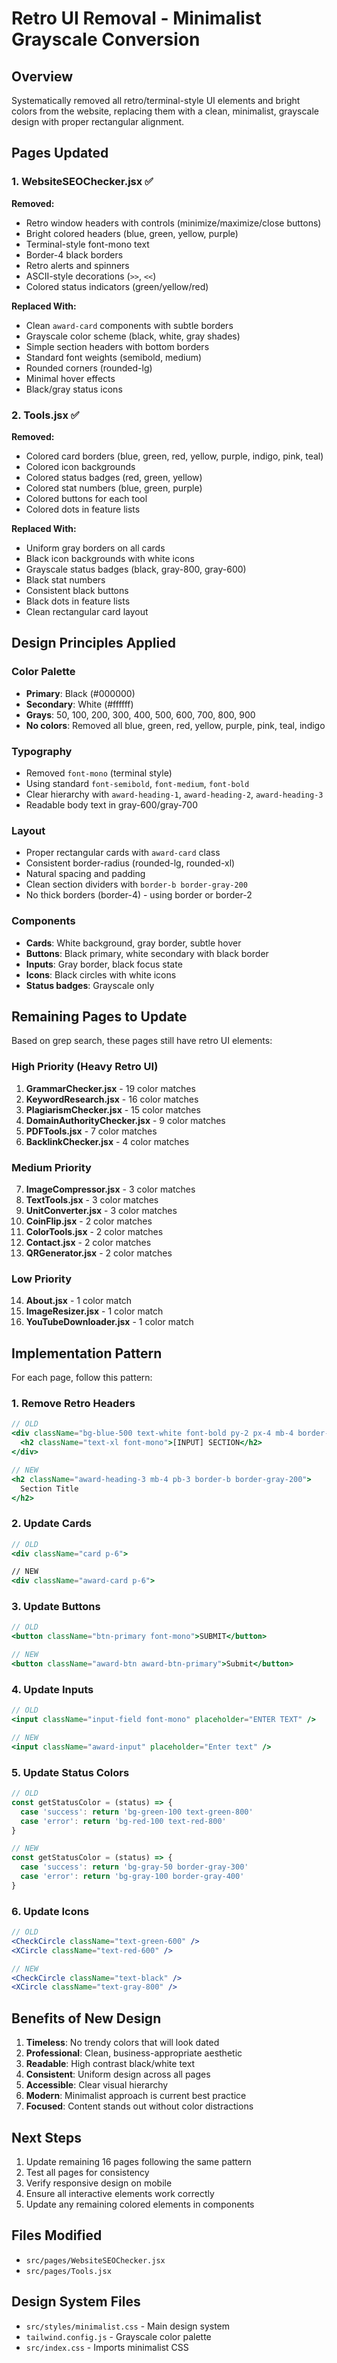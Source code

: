 # Retro UI Removal - Minimalist Grayscale Conversion

## Overview
Systematically removed all retro/terminal-style UI elements and bright colors from the website, replacing them with a clean, minimalist, grayscale design with proper rectangular alignment.

## Pages Updated

### 1. **WebsiteSEOChecker.jsx** ✅
**Removed:**
- Retro window headers with controls (minimize/maximize/close buttons)
- Bright colored headers (blue, green, yellow, purple)
- Terminal-style font-mono text
- Border-4 black borders
- Retro alerts and spinners
- ASCII-style decorations (`>>`, `<<`)
- Colored status indicators (green/yellow/red)

**Replaced With:**
- Clean `award-card` components with subtle borders
- Grayscale color scheme (black, white, gray shades)
- Simple section headers with bottom borders
- Standard font weights (semibold, medium)
- Rounded corners (rounded-lg)
- Minimal hover effects
- Black/gray status icons

### 2. **Tools.jsx** ✅
**Removed:**
- Colored card borders (blue, green, red, yellow, purple, indigo, pink, teal)
- Colored icon backgrounds
- Colored status badges (red, green, yellow)
- Colored stat numbers (blue, green, purple)
- Colored buttons for each tool
- Colored dots in feature lists

**Replaced With:**
- Uniform gray borders on all cards
- Black icon backgrounds with white icons
- Grayscale status badges (black, gray-800, gray-600)
- Black stat numbers
- Consistent black buttons
- Black dots in feature lists
- Clean rectangular card layout

## Design Principles Applied

### Color Palette
- **Primary**: Black (#000000)
- **Secondary**: White (#ffffff)
- **Grays**: 50, 100, 200, 300, 400, 500, 600, 700, 800, 900
- **No colors**: Removed all blue, green, red, yellow, purple, pink, teal, indigo

### Typography
- Removed `font-mono` (terminal style)
- Using standard `font-semibold`, `font-medium`, `font-bold`
- Clear hierarchy with `award-heading-1`, `award-heading-2`, `award-heading-3`
- Readable body text in gray-600/gray-700

### Layout
- Proper rectangular cards with `award-card` class
- Consistent border-radius (rounded-lg, rounded-xl)
- Natural spacing and padding
- Clean section dividers with `border-b border-gray-200`
- No thick borders (border-4) - using border or border-2

### Components
- **Cards**: White background, gray border, subtle hover
- **Buttons**: Black primary, white secondary with black border
- **Inputs**: Gray border, black focus state
- **Icons**: Black circles with white icons
- **Status badges**: Grayscale only

## Remaining Pages to Update

Based on grep search, these pages still have retro UI elements:

### High Priority (Heavy Retro UI)
1. **GrammarChecker.jsx** - 19 color matches
2. **KeywordResearch.jsx** - 16 color matches
3. **PlagiarismChecker.jsx** - 15 color matches
4. **DomainAuthorityChecker.jsx** - 9 color matches
5. **PDFTools.jsx** - 7 color matches
6. **BacklinkChecker.jsx** - 4 color matches

### Medium Priority
7. **ImageCompressor.jsx** - 3 color matches
8. **TextTools.jsx** - 3 color matches
9. **UnitConverter.jsx** - 3 color matches
10. **CoinFlip.jsx** - 2 color matches
11. **ColorTools.jsx** - 2 color matches
12. **Contact.jsx** - 2 color matches
13. **QRGenerator.jsx** - 2 color matches

### Low Priority
14. **About.jsx** - 1 color match
15. **ImageResizer.jsx** - 1 color match
16. **YouTubeDownloader.jsx** - 1 color match

## Implementation Pattern

For each page, follow this pattern:

### 1. Remove Retro Headers
```jsx
// OLD
<div className="bg-blue-500 text-white font-bold py-2 px-4 mb-4 border-b-4 border-black">
  <h2 className="text-xl font-mono">[INPUT] SECTION</h2>
</div>

// NEW
<h2 className="award-heading-3 mb-4 pb-3 border-b border-gray-200">
  Section Title
</h2>
```

### 2. Update Cards
```jsx
// OLD
<div className="card p-6">

// NEW
<div className="award-card p-6">
```

### 3. Update Buttons
```jsx
// OLD
<button className="btn-primary font-mono">SUBMIT</button>

// NEW
<button className="award-btn award-btn-primary">Submit</button>
```

### 4. Update Inputs
```jsx
// OLD
<input className="input-field font-mono" placeholder="ENTER TEXT" />

// NEW
<input className="award-input" placeholder="Enter text" />
```

### 5. Update Status Colors
```jsx
// OLD
const getStatusColor = (status) => {
  case 'success': return 'bg-green-100 text-green-800'
  case 'error': return 'bg-red-100 text-red-800'
}

// NEW
const getStatusColor = (status) => {
  case 'success': return 'bg-gray-50 border-gray-300'
  case 'error': return 'bg-gray-100 border-gray-400'
}
```

### 6. Update Icons
```jsx
// OLD
<CheckCircle className="text-green-600" />
<XCircle className="text-red-600" />

// NEW
<CheckCircle className="text-black" />
<XCircle className="text-gray-800" />
```

## Benefits of New Design

1. **Timeless**: No trendy colors that will look dated
2. **Professional**: Clean, business-appropriate aesthetic
3. **Readable**: High contrast black/white text
4. **Consistent**: Uniform design across all pages
5. **Accessible**: Clear visual hierarchy
6. **Modern**: Minimalist approach is current best practice
7. **Focused**: Content stands out without color distractions

## Next Steps

1. Update remaining 16 pages following the same pattern
2. Test all pages for consistency
3. Verify responsive design on mobile
4. Ensure all interactive elements work correctly
5. Update any remaining colored elements in components

## Files Modified
- `src/pages/WebsiteSEOChecker.jsx`
- `src/pages/Tools.jsx`

## Design System Files
- `src/styles/minimalist.css` - Main design system
- `tailwind.config.js` - Grayscale color palette
- `src/index.css` - Imports minimalist CSS
